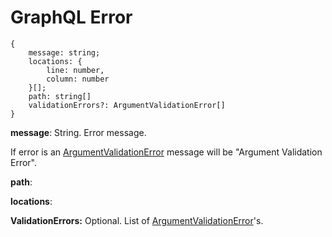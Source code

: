 # GraphQL Error

```
{
    message: string;
    locations: {
        line: number,
        column: number
    }[];
    path: string[]
    validationErrors?: ArgumentValidationError[]
}
```

**message**: String. Error message.

If error is an [ArgumentValidationError](./validation.error.md) message will be "Argument Validation Error".

**path**:

**locations**:

**ValidationErrors:** 
Optional. List of [ArgumentValidationError](./validation.error.md)'s.